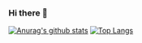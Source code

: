 ### Hi there 👋

<!--
**lyp320/lyp320** is a ✨ _special_ ✨ repository because its `README.md` (this file) appears on your GitHub profile.

Here are some ideas to get you started:

- 🔭 I’m currently working on ...
- 🌱 I’m currently learning ...
- 👯 I’m looking to collaborate on ...
- 🤔 I’m looking for help with ...
- 💬 Ask me about ...
- 📫 How to reach me: ...
- 😄 Pronouns: ...
- ⚡ Fun fact: ...
-->

[![Anurag's github stats](https://github-readme-stats.vercel.app/api?username=caitongbo&show_icons=true)](https://github.com/caitongbo)
[![Top Langs](https://github-readme-stats.vercel.app/api/top-langs/?username=caitongbo&layout=compact)](https://github.com/caitongbo)
